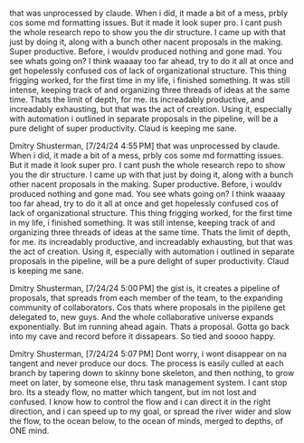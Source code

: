 that was unprocessed  by claude. When i did, it made a bit of a mess, prbly cos some md formatting issues. But it made it look super pro. I cant push the whole research repo to show you the dir structure. I came up with that just by doing it, along with a bunch other nacent proposals in the making. Super productive. Before, i wouldv produced nothing and gone mad. You see whats going on? I think waaaay too far ahead, try to do it all at once and get hopelessly confused cos of lack of organizational structure. This thing frigging worked, for the first time in my life, i finished something. It was still intense, keeping track of and organizing three threads of ideas at the same time. Thats the limit of depth, for me.  its increadably productive, and increadably exhausting, but that was the act of creation. Using it, especially with automation i outlined in separate proposals in the pipeline, will be a pure delight of super productivity. Claud is keeping me sane.

Dmitry Shusterman, [7/24/24 4:55 PM]
that was unprocessed  by claude. When i did, it made a bit of a mess, prbly cos some md formatting issues. But it made it look super pro. I cant push the whole research repo to show you the dir structure. I came up with that just by doing it, along with a bunch other nacent proposals in the making. Super productive. Before, i wouldv produced nothing and gone mad. You see whats going on? I think waaaay too far ahead, try to do it all at once and get hopelessly confused cos of lack of organizational structure. This thing frigging worked, for the first time in my life, i finished something. It was still intense, keeping track of and organizing three threads of ideas at the same time. Thats the limit of depth, for me.  its increadably productive, and increadably exhausting, but that was the act of creation. Using it, especially with automation i outlined in separate proposals in the pipeline, will be a pure delight of super productivity. Claud is keeping me sane.

Dmitry Shusterman, [7/24/24 5:00 PM]
the gist is, it creates a pipeline of proposals, that spreads from each member of the team, to the expanding community of collaborators. Cos thats where proposals in the pipilene get delegated to, new guys. And the whole collaborative universe expands exponentially. But im running ahead again. Thats a proposal. Gotta go back into my cave and record before it dissapears. So tied and soooo happy.

Dmitry Shusterman, [7/24/24 5:07 PM]
Dont worry, i wont disappear on na tangent and never produce our docs. The process is easily culled at each branch by tapering down to skinny bone skeleton, and then nothing, to grow meet on later, by someone else, thru task management system. I cant stop bro. Its a steady flow, no matter which tangent, but im not lost and confused. I know  how to control the flow and i can direct it in the right direction, and i can speed up to my goal, or spread the river wider and slow the flow, to the ocean below, to the ocean of minds, merged to depths, of ONE mind.
